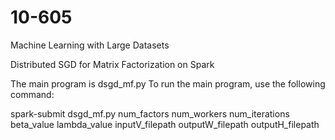 # 10-605
Machine Learning with Large Datasets

Distributed SGD for Matrix Factorization on Spark

The main program is dsgd_mf.py
To run the main program, use the following command:

spark-submit dsgd_mf.py num_factors num_workers num_iterations \
beta_value lambda_value inputV_filepath outputW_filepath outputH_filepath

